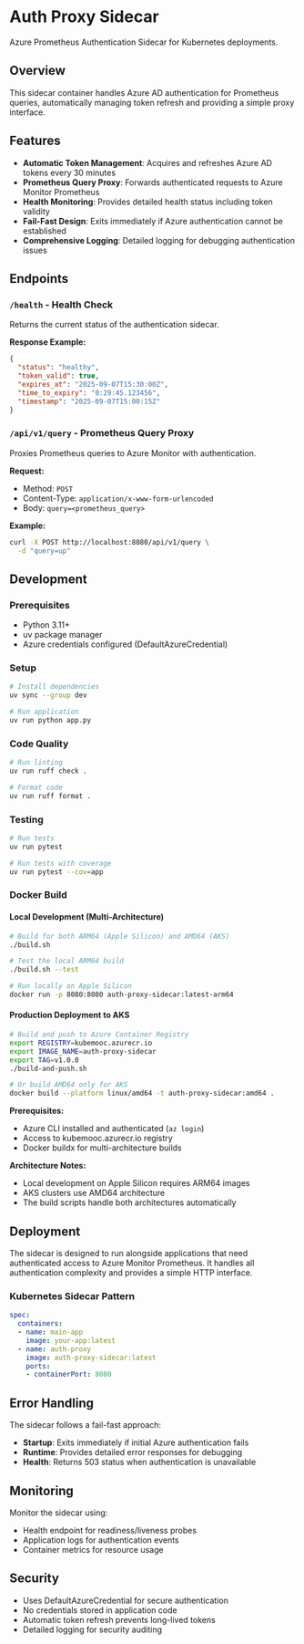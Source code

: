 # Auth Proxy Sidecar

Azure Prometheus Authentication Sidecar for Kubernetes deployments.

## Overview

This sidecar container handles Azure AD authentication for Prometheus queries, automatically managing token refresh and providing a simple proxy interface.

## Features

- **Automatic Token Management**: Acquires and refreshes Azure AD tokens every 30 minutes
- **Prometheus Query Proxy**: Forwards authenticated requests to Azure Monitor Prometheus
- **Health Monitoring**: Provides detailed health status including token validity
- **Fail-Fast Design**: Exits immediately if Azure authentication cannot be established
- **Comprehensive Logging**: Detailed logging for debugging authentication issues

## Endpoints

### `/health` - Health Check
Returns the current status of the authentication sidecar.

**Response Example:**
```json
{
  "status": "healthy",
  "token_valid": true,
  "expires_at": "2025-09-07T15:30:00Z",
  "time_to_expiry": "0:29:45.123456",
  "timestamp": "2025-09-07T15:00:15Z"
}
```

### `/api/v1/query` - Prometheus Query Proxy
Proxies Prometheus queries to Azure Monitor with authentication.

**Request:**
- Method: `POST`
- Content-Type: `application/x-www-form-urlencoded`
- Body: `query=<prometheus_query>`

**Example:**
```bash
curl -X POST http://localhost:8080/api/v1/query \
  -d "query=up"
```

## Development

### Prerequisites
- Python 3.11+
- uv package manager
- Azure credentials configured (DefaultAzureCredential)

### Setup
```bash
# Install dependencies
uv sync --group dev

# Run application
uv run python app.py
```

### Code Quality
```bash
# Run linting
uv run ruff check .

# Format code
uv run ruff format .
```

### Testing
```bash
# Run tests
uv run pytest

# Run tests with coverage
uv run pytest --cov=app
```

### Docker Build

#### Local Development (Multi-Architecture)
```bash
# Build for both ARM64 (Apple Silicon) and AMD64 (AKS)
./build.sh

# Test the local ARM64 build
./build.sh --test

# Run locally on Apple Silicon
docker run -p 8080:8080 auth-proxy-sidecar:latest-arm64
```

#### Production Deployment to AKS
```bash
# Build and push to Azure Container Registry
export REGISTRY=kubemooc.azurecr.io
export IMAGE_NAME=auth-proxy-sidecar
export TAG=v1.0.0
./build-and-push.sh

# Or build AMD64 only for AKS
docker build --platform linux/amd64 -t auth-proxy-sidecar:amd64 .
```

**Prerequisites:**
- Azure CLI installed and authenticated (`az login`)
- Access to kubemooc.azurecr.io registry
- Docker buildx for multi-architecture builds

**Architecture Notes:**
- Local development on Apple Silicon requires ARM64 images
- AKS clusters use AMD64 architecture
- The build scripts handle both architectures automatically

## Deployment

The sidecar is designed to run alongside applications that need authenticated access to Azure Monitor Prometheus. It handles all authentication complexity and provides a simple HTTP interface.

### Kubernetes Sidecar Pattern
```yaml
spec:
  containers:
  - name: main-app
    image: your-app:latest
  - name: auth-proxy
    image: auth-proxy-sidecar:latest
    ports:
    - containerPort: 8080
```

## Error Handling

The sidecar follows a fail-fast approach:
- **Startup**: Exits immediately if initial Azure authentication fails
- **Runtime**: Provides detailed error responses for debugging
- **Health**: Returns 503 status when authentication is unavailable

## Monitoring

Monitor the sidecar using:
- Health endpoint for readiness/liveness probes
- Application logs for authentication events
- Container metrics for resource usage

## Security

- Uses DefaultAzureCredential for secure authentication
- No credentials stored in application code
- Automatic token refresh prevents long-lived tokens
- Detailed logging for security auditing
